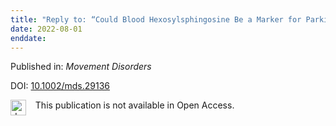 ```yaml
---
title: "Reply to: “Could Blood Hexosylsphingosine Be a Marker for Parkinson's Disease Linked with <scp> <i>GBA1</i> </scp> Mutations”?"
date: 2022-08-01
enddate:
---
```


Published in: *Movement Disorders*

DOI: [10.1002/mds.29136](https://doi.org/10.1002/mds.29136)

<img src="https://upload.wikimedia.org/wikipedia/commons/thumb/0/0e/Closed_Access_logo_transparent.svg/1200px-Closed_Access_logo_transparent.svg.png" alt="drawing" width="25" align="left"/> &nbsp;&nbsp;&nbsp;This publication is not available in Open Access.


